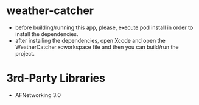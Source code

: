 # weather-catcher

- before building/running this app, please, execute pod install in order to install the dependencies. 
- after installing the dependencies, open Xcode and open the WeatherCatcher.xcworkspace file and then you can build/run the project. 

# 3rd-Party Libraries

- AFNetworking 3.0
